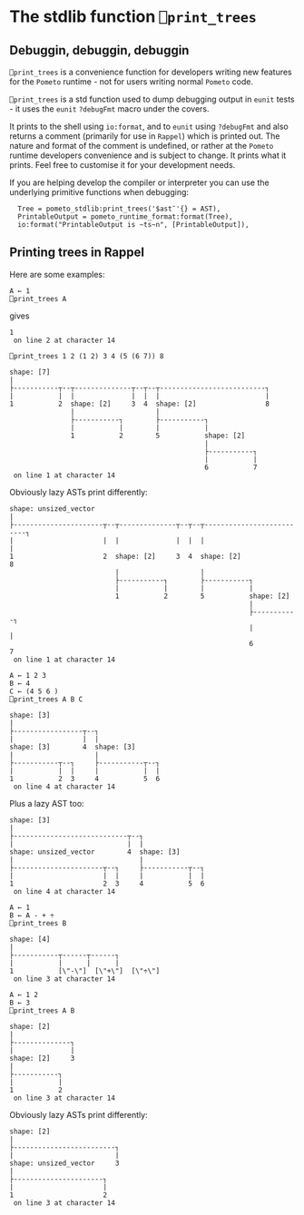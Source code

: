 # The stdlib function `⎕print_trees`

## Debuggin, debuggin, debuggin

`⎕print_trees` is a convenience function for developers writing new features for the `Pometo` runtime - not for users writing normal `Pometo` code.

`⎕print_trees` is a std function used to dump debugging output in `eunit` tests - it uses the `eunit` `?debugFmt` macro under the covers.

It prints to the shell using `io:format`, and to `eunit` using `?debugFmt` and also returns a comment (primarily for use in `Rappel`) which is printed out. The nature and format of the comment is undefined, or rather at the `Pometo` runtime developers convenience and is subject to change. It prints what it prints. Feel free to customise it for your development needs.

If you are helping develop the compiler or interpreter you can use the underlying primitive functions when debugging:

```
  Tree = pometo_stdlib:print_trees('$ast¯'{} = AST),
  PrintableOutput = pometo_runtime_format:format(Tree),
  io:format("PrintableOutput is ~ts~n", [PrintableOutput]),
```

## Printing trees in Rappel

Here are some examples:

```pometo
A ← 1
⎕print_trees A
```

gives

```pometo_results
1  
 on line 2 at character 14

```

```pometo
⎕print_trees 1 2 (1 2) 3 4 (5 (6 7)) 8
```

```pometo_results
shape: [7]                                                        
|                                                                 
├-----------┬--┬--------------┬--┬--┬--------------------------┐  
|           |  |              |  |  |                          |  
1           2  shape: [2]     3  4  shape: [2]                 8  
               |                    |                             
               ├-----------┐        ├-----------┐                 
               |           |        |           |                 
               1           2        5           shape: [2]        
                                                |                 
                                                ├-----------┐     
                                                |           |     
                                                6           7     
 on line 1 at character 14

```

Obviously lazy ASTs print differently:

```pometo_lazy
shape: unsized_vector                                                        
|                                                                            
├----------------------┬--┬--------------┬--┬--┬--------------------------┐  
|                      |  |              |  |  |                          |  
1                      2  shape: [2]     3  4  shape: [2]                 8  
                          |                    |                             
                          ├-----------┐        ├-----------┐                 
                          |           |        |           |                 
                          1           2        5           shape: [2]        
                                                           |                 
                                                           ├-----------┐     
                                                           |           |     
                                                           6           7     
 on line 1 at character 14

```

```pometo
A ← 1 2 3
B ← 4
C ← (4 5 6 )
⎕print_trees A B C
```

```pometo_results
shape: [3]                             
|                                      
├-----------------┬--┐                 
|                 |  |                 
shape: [3]        4  shape: [3]        
|                    |                 
├-----------┬--┐     ├-----------┬--┐  
|           |  |     |           |  |  
1           2  3     4           5  6  
 on line 4 at character 14

```

Plus a lazy AST too:

```pometo_lazy
shape: [3]                                        
|                                                 
├----------------------------┬--┐                 
|                            |  |                 
shape: unsized_vector        4  shape: [3]        
|                               |                 
├----------------------┬--┐     ├-----------┬--┐  
|                      |  |     |           |  |  
1                      2  3     4           5  6  
 on line 4 at character 14

```

```pometo
A ← 1
B ← A - + ÷
⎕print_trees B
```

```pometo_results
shape: [4]                       
|                                
├-----------┬------┬------┐      
|           |      |      |      
1           [\"-\"]  [\"+\"]  [\"÷\"]  
 on line 3 at character 14

```

```pometo
A ← 1 2
B ← 3
⎕print_trees A B
```

```pometo_results
shape: [2]        
|                 
├--------------┐  
|              |  
shape: [2]     3  
|                 
├-----------┐     
|           |     
1           2     
 on line 3 at character 14

```

Obviously lazy ASTs print differently:

```pometo_lazy
shape: [2]                   
|                            
├-------------------------┐  
|                         |  
shape: unsized_vector     3  
|                            
├----------------------┐     
|                      |     
1                      2     
 on line 3 at character 14

```